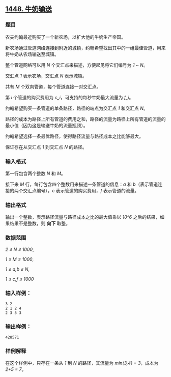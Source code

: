 ## [1448. 牛奶输送](https://www.acwing.com/problem/content/1450/)

### 题目

农夫约翰最近购买了一个新农场，以扩大他的牛奶生产帝国。

新农场通过管道网络连接到附近的城镇，约翰希望找出其中的一组最佳管道，用来将牛奶从农场输送至城镇。

整个管道网络可以用 *N* 个交汇点来描述，方便起见将它们编号为 *1 ~ N*。

交汇点 *1* 表示农场，交汇点 *N* 表示城镇。

共有 *M* 个双向管道，每个管道连接一对交汇点。

第 *i* 个管道的购买费用为 *c_i*，可支持的每秒牛奶最大流量为 *f_i*。

约翰希望购买一条管道的单条路径，路径的端点为交汇点 *1* 和交汇点 *N*。

路径的成本为路径上所有管道的费用之和，路径的流量为路径上所有管道的流量的最小值（因为这是输送牛奶的流量瓶颈）。

约翰希望选择一条最优路径，使得路径流量与路径成本之比能够最大。

保证存在从交汇点 *1* 到交汇点 *N* 的路径。

### 输入格式

第一行包含两个整数 *N* 和 *M*。

接下来 *M* 行，每行包含四个整数用来描述一条管道的信息：*a* 和 *b*（表示管道连接的两个交汇点编号），*c* 表示管道的购买费用，*f* 表示管道的流量。

### 输出格式

输出一个整数，表示路径流量与路径成本之比的最大值乘以 *10^6* 之后的结果，如果结果不是整数，则 **向下** 取整。

### 数据范围

*2 ≤ N ≤ 1000*,

*1 ≤ M ≤ 1000*,

*1 ≤ a,b ≤ N*,

*1 ≤ c,f ≤ 1000*

### 输入样例：

```
3 2
2 1 2 4
2 3 5 3
```

### 输出样例：

```
428571
```

### 样例解释

在这个样例中，只存在一条从 *1* 到 *N* 的路径，其流量为 *min(3,4) = 3*，成本为 *2+5 = 7*。
